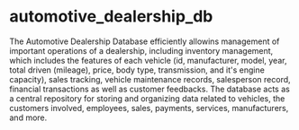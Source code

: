 # automotive_dealership_db
The Automotive Dealership Database efficiently allowins management of important operations of a dealership, including inventory management, which includes the features of each vehicle (id, manufacturer, model, year, total driven (mileage), price, body type, transmission, and it's engine capacity), sales tracking, vehicle maintenance records, salesperson record, financial transactions as well as customer feedbacks. The database acts as a central repository for storing and organizing data related to vehicles, the customers involved, employees, sales, payments, services, manufacturers, and more.
